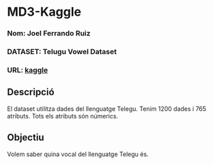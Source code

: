 # MD3-Kaggle
### Nom:   Joel Ferrando Ruiz
### DATASET: Telugu Vowel Dataset
### URL: [kaggle](https://www.kaggle.com/syamkakarla/telugu-6-vowel-dataset)

## Descripció
El dataset utilitza dades del llenguatge Telegu.
Tenim 1200 dades i 765 atributs. Tots els atributs són númerics.

## Objectiu
Volem saber quina vocal del llenguatge Telegu és.
